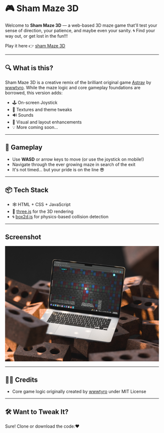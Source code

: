 # 🎮 Sham Maze 3D

Welcome to **Sham Maze 3D** — a web-based 3D maze game that'll test your sense of direction, your patience, and maybe even your sanity. 
🌀 Find your way out, or get lost in the fun!!!

Play it here 👉 [sham Maze 3D](https://shamvoke.github.io/shamaze3D/)

---

## 🔍 What is this?

Sham Maze 3D is a creative remix of the brilliant original game [Astray](https://github.com/wwwtyro/Astray) by [wwwtyro](https://github.com/wwwtyro). While the maze logic and core gameplay foundations are borrowed, this version adds:

- 🕹️ On-screen Joystick
- 🌆 Textures and theme tweaks
- 🔊 Sounds
- 🎨 Visual and layout enhancements
- 💡 More coming soon...
---

## 🧩 Gameplay

- Use **WASD** or arrow keys to move (or use the joystick on mobile!)
- Navigate through the ever growing maze in search of the exit
- It's not timed... but your pride is on the line 😎

---

## 📦 Tech Stack

- 🕸️ HTML + CSS + JavaScript
- 🧱 [three.js](https://threejs.org/) for the 3D rendering
- 🌀 [box2d.js](https://github.com/kripken/box2d.js) for physics-based collision detection

---

## Screenshot

![Sham Maze 3D Screenshot](/img/shamaze.jpg)

---

## 🧑‍🎨 Credits

- Core game logic originally created by [wwwtyro](https://github.com/wwwtyro/Astray) under MIT License

---

## 🛠️ Want to Tweak It?

Sure! Clone or download the code:❤️
